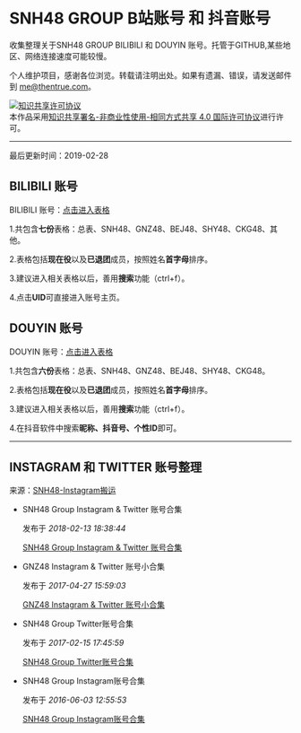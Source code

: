 # SNH48 GROUP B站账号 和 抖音账号

收集整理关于SNH48 GROUP BILIBILI 和 DOUYIN 账号。托管于GITHUB,某些地区、网络连接速度可能较慢。

个人维护项目，感谢各位浏览。转载请注明出处。如果有遗漏、错误，请发送邮件到 me@thentrue.com。

<a rel="license" href="http://creativecommons.org/licenses/by-nc-sa/4.0/"><img alt="知识共享许可协议" style="border-width:0" src="https://i.creativecommons.org/l/by-nc-sa/4.0/88x31.png" /></a><br />本作品采用<a rel="license" href="http://creativecommons.org/licenses/by-nc-sa/4.0/">知识共享署名-非商业性使用-相同方式共享 4.0 国际许可协议</a>进行许可。

---

最后更新时间：2019-02-28

## BILIBILI 账号

BILIBILI 账号：[点击进入表格](https://thentrue.github.io/SNH48/BILIBILI48.htm "BILIBILI 账号")

1.共包含**七份**表格：总表、SNH48、GNZ48、BEJ48、SHY48、CKG48、其他。

2.表格包括**现在役**以及**已退团**成员，按照姓名**首字母**排序。

3.建议进入相关表格以后，善用**搜索**功能（ctrl+f）。

4.点击**UID**可直接进入账号主页。

## DOUYIN 账号

DOUYIN 账号：[点击进入表格](https://thentrue.github.io/SNH48/DOUYIN48.htm "DOUYIN 账号")

1.共包含**六份**表格：总表、SNH48、GNZ48、BEJ48、SHY48、CKG48。

2.表格包括**现在役**以及**已退团**成员，按照姓名**首字母**排序。

3.建议进入相关表格以后，善用**搜索**功能（ctrl+f）。

4.在抖音软件中搜索**昵称、抖音号、个性ID**即可。

---

## INSTAGRAM 和 TWITTER 账号整理

来源：[SNH48-Instagram搬运](https://www.weibo.com/SNH48ins "SNH48-Instagram搬运")

- SNH48 Group Instagram & Twitter 账号合集

  发布于 *2018-02-13 18:38:44*

  [SNH48 Group Instagram & Twitter 账号合集](http://t.cn/Ev3XBRz "SNH48 Group Instagram & Twitter 账号合集")

- GNZ48 Instagram & Twitter 账号小合集

  发布于 *2017-04-27 15:59:03*
  
  [GNZ48 Instagram & Twitter 账号小合集](http://t.cn/Ev3abnI "GNZ48 Instagram & Twitter 账号小合集")
  
- SNH48 Group Twitter账号合集

  发布于 *2017-02-15 17:45:59* 

  [SNH48 Group Twitter账号合集](http://t.cn/Ev3aiEk "SNH48 Group Twitter账号合集")

- SNH48 Group Instagram账号合集
  
  发布于 *2016-06-03 12:55:53*
  
  [SNH48 Group Instagram账号合集](http://t.cn/R8vrkid "SNH48 Group Instagram账号合集")
